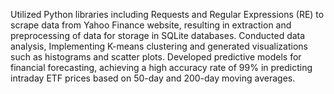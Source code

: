 Utilized Python libraries including Requests and Regular Expressions (RE) to scrape data from Yahoo Finance website, resulting in extraction and preprocessing of data for storage in SQLite databases. Conducted data analysis, Implementing K-means clustering and generated visualizations such as histograms and scatter plots. Developed predictive models for financial forecasting, achieving a high accuracy rate of 99% in predicting intraday ETF prices based on 50-day and 200-day moving averages.
